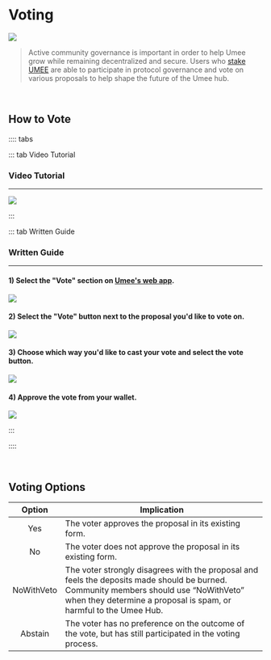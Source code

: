 # Voting

![](/bg/participate-gov.png)

> Active community governance is important in order to help Umee grow while remaining decentralized and secure. Users who [stake UMEE](/users/staking-umee/staking-umee) are able to participate in protocol governance and vote on various proposals to help shape the future of the Umee hub.

<br>

## How to Vote

:::: tabs

::: tab Video Tutorial

### Video Tutorial

****

![](/bg/vote.gif)

:::

::: tab Written Guide

### Written Guide

****

#### 1) Select the "Vote" section on [Umee's web app](https://app.umee.cc/#/governance).

![](/bg/select-vote-section.png)

#### 2) Select the "Vote" button next to the proposal you'd like to vote on.

![](/bg/click-vote.png)

#### 3) Choose which way you'd like to cast your vote and select the vote button.

![](/bg/choose-vote-option.png)

#### 4) Approve the vote from your wallet.

![](/bg/confirm-vote-in-wallet.png)

:::

::::

<br>

## Voting Options

| Option |  Implication  |
|:--------:| -------------------------------------------------- |
|   Yes   | The voter approves the proposal in its existing form. |
|    No   | The voter does not approve the proposal in its existing form.|
|NoWithVeto| The voter strongly disagrees with the proposal and feels the deposits made should be burned. Community members should use “NoWithVeto” when they determine a proposal is spam, or harmful to the Umee Hub.|
| Abstain | The voter has no preference on the outcome of the vote, but has still participated in the voting process.|